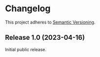# Changelog

This project adheres to [Semantic
Versioning](https://semver.org/spec/v2.0.0.html).

## Release 1.0 (2023-04-16)

Initial public release.
